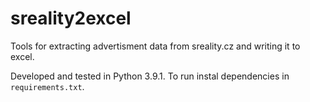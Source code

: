 # sreality2excel
Tools for extracting advertisment data from sreality.cz and writing it to excel.

Developed and tested in Python 3.9.1.
To run instal dependencies in `requirements.txt`.
